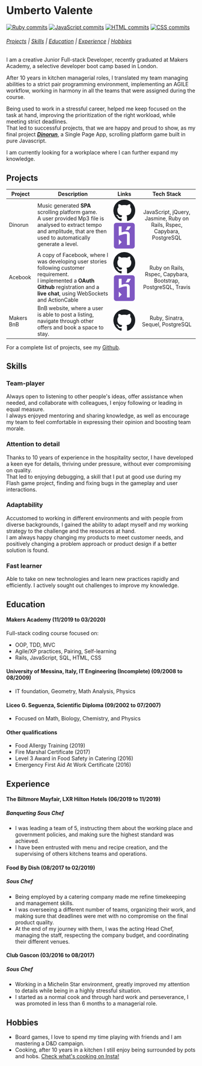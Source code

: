 # Umberto Valente
[![Ruby commits][rubyCommits]](https://sourcerer.io/uvalente)
[![JavaScript commits][jsCommits]](https://sourcerer.io/uvalente)
[![HTML commits][htmlCommits]](https://sourcerer.io/uvalente)
[![CSS commits][cssCommits]](https://sourcerer.io/uvalente)


[rubyCommits]: https://img.shields.io/badge/Ruby-357%20commits-orange.svg
[jsCommits]: https://img.shields.io/badge/JavaScript-307%20commits-orange.svg
[htmlCommits]: https://img.shields.io/badge/HTML-228%20commits-orange.svg
[cssCommits]: https://img.shields.io/badge/CSS-270%20commits-orange.svg

###### [Projects](#projects) | [Skills](#skills) | [Education](#education) | [Experience](#experience) | [Hobbies](#hobbies)

I am a creative Junior Full-stack Developer, recently graduated at Makers Academy, a selective developer boot camp based in London.

After 10 years in kitchen managerial roles, I translated my team managing abilities to a strict pair programming environment, implementing an AGILE workflow, working in harmony in all the teams that were assigned during the course.


Being used to work in a stressful career, helped me keep focused on the task at hand, improving the prioritization of the right workload, while meeting strict deadlines.  
That led to successful projects, that we are happy and proud to show, as my final project [***Dinorun***](https://github.com/Uvalente/technodactyl-studios-dinorun), a Single Page App, scrolling platform game built in pure Javascript.

I am currently looking for a workplace where I can further expand my knowledge.

## Projects

Project | Description | Links | Tech Stack
---|---|:---:|:---:|
Dinorun | Music generated **SPA** scrolling platform game.<br>A user provided Mp3 file is analysed to extract tempo and amplitude, that are then used to automatically generate a level. | [![GitHub Link][gitHubLogo]][dinoLinkGitHub] [![GitHub Link][herokuLogo]][dinoLinkHeroku] | JavaScript, jQuery, Jasmine, Ruby on Rails, Rspec, Capybara, PostgreSQL
Acebook | A copy of Facebook, where I was developing user stories following customer requirement.<br>I implemented a **OAuth Github** registration and a **live chat**, using WebSockets and ActionCable | [![GitHub Link][gitHubLogo]][acebookLinkGitHub] [![GitHub Link][herokuLogo]][acebookLinkHeroku] | Ruby on Rails, Rspec, Capybara, Bootstrap, PostgreSQL, Travis
Makers BnB | BnB website, where a user is able to post a listing, navigate through other offers and book a space to stay. | [![GitHub Link][gitHubLogo]][makersBnBLinkGitHub] | Ruby, Sinatra, Sequel, PostgreSQL

For a complete list of projects, see my [Github](https://github.com/Uvalente).

[gitHubLogo]: ./github.svg
[herokuLogo]: ./heroku.svg

[dinoLinkHeroku]: https://technodactyl-studios-dinorun.herokuapp.com/ 'Dinorun Heroku'
[dinoLinkGitHub]: https://github.com/Uvalente/technodactyl-studios-dinorun 'Dinorun GitHub'
[acebookLinkHeroku]: https://acebook-uvalente.herokuapp.com/ 'Acebook Heroku'
[acebookLinkGitHub]: https://github.com/Uvalente/acebook-U-JAKD 'Acebook GitHub'
[makersBnBLinkGitHub]: https://github.com/Uvalente/makers-bnb 'Makers BnB GitHub'


## Skills

### Team-player

Always open to listening to other people's ideas, offer assistance when needed, and collaborate with colleagues, I enjoy following or leading in equal measure.  
I always enjoyed mentoring and sharing knowledge, as well as encourage my team to feel comfortable in expressing their opinion and boosting team morale.

### Attention to detail

Thanks to 10 years of experience in the hospitality sector, I have developed a keen eye for details, thriving under pressure, without ever compromising on quality.  
That led to enjoying debugging, a skill that I put at good use during my Flash game project, finding and fixing bugs in the gameplay and user interactions.

### Adaptability

Accustomed to working in different environments and with people from diverse backgrounds, I gained the ability to adapt myself and my working strategy to the challenge and the resources at hand.  
I am always happy changing my products to meet customer needs, and positively changing a problem approach or product design if a better solution is found.

### Fast learner

Able to take on new technologies and learn new practices rapidly and efficiently. I actively sought out challenges to improve my knowledge.

## Education

#### Makers Academy (11/2019 to 03/2020)

Full-stack coding course focused on:
- OOP, TDD, MVC
- Agile/XP practices, Pairing, Self-learning
- Rails, JavaScript, SQL, HTML, CSS

#### University of Messina, Italy, IT Engineering (Incomplete) (09/2008 to 08/2009)

- IT foundation, Geometry, Math Analysis, Physics

#### Liceo G. Seguenza, Scientific Diploma (09/2002 to 07/2007)

- Focused on Math, Biology, Chemistry, and Physics

#### Other qualifications

- Food Allergy Training (2019)
- Fire Marshal Certificate (2017)
- Level 3 Award in Food Safety in Catering (2016)
- Emergency First Aid At Work Certificate (2016)

## Experience

#### The Biltmore Mayfair, LXR Hilton Hotels (06/2019 to 11/2019)    
##### Banqueting Sous Chef 

- I was leading a team of 5, instructing them about the working place and government policies, and making sure the highest standard was achieved.
- I have been entrusted with menu and recipe creation, and the supervising of others kitchens teams and operations.

#### Food By Dish (08/2017 to 02/2019)   
##### Sous Chef  

- Being employed by a catering company made me refine timekeeping and management skills.
- I was overseeing a different number of teams, organizing their work, and making sure that deadlines were met with no compromise on the final product quality.
- At the end of my journey with them, I was the acting Head Chef, managing the staff, respecting the company budget, and coordinating their different venues.

#### Club Gascon (03/2016 to 08/2017)   
##### Sous Chef  

- Working in a Michelin Star environment, greatly improved my attention to details while being in a highly stressful situation.
- I started as a normal cook and through hard work and perseverance, I was promoted in less than 6 months to a managerial role.

## Hobbies

- Board games, I love to spend my time playing with friends and I am mastering a D&D campaign.
- Cooking, after 10 years in a kitchen I still enjoy being surrounded by pots and hobs. [Check what's cooking on Insta!](https://www.instagram.com/u.valente/ 'Instagram')
